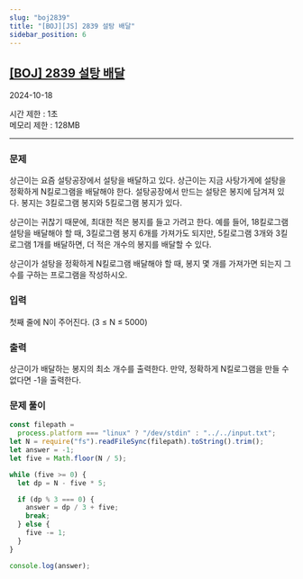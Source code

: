 ```yaml
---
slug: "boj2839"
title: "[BOJ][JS] 2839 설탕 배달"
sidebar_position: 6
---
```


## [[BOJ] 2839 설탕 배달](https://www.acmicpc.net/problem/2839)

2024-10-18

시간 제한 : 1초  
메모리 제한 : 128MB

---

### 문제

상근이는 요즘 설탕공장에서 설탕을 배달하고 있다. 상근이는 지금 사탕가게에 설탕을 정확하게 N킬로그램을 배달해야 한다. 설탕공장에서 만드는 설탕은 봉지에 담겨져 있다. 봉지는 3킬로그램 봉지와 5킬로그램 봉지가 있다.

상근이는 귀찮기 때문에, 최대한 적은 봉지를 들고 가려고 한다. 예를 들어, 18킬로그램 설탕을 배달해야 할 때, 3킬로그램 봉지 6개를 가져가도 되지만, 5킬로그램 3개와 3킬로그램 1개를 배달하면, 더 적은 개수의 봉지를 배달할 수 있다.

상근이가 설탕을 정확하게 N킬로그램 배달해야 할 때, 봉지 몇 개를 가져가면 되는지 그 수를 구하는 프로그램을 작성하시오.

### 입력

첫째 줄에 N이 주어진다. (3 ≤ N ≤ 5000)

### 출력

상근이가 배달하는 봉지의 최소 개수를 출력한다. 만약, 정확하게 N킬로그램을 만들 수 없다면 -1을 출력한다.

### 문제 풀이

```js
const filepath =
  process.platform === "linux" ? "/dev/stdin" : "../../input.txt";
let N = require("fs").readFileSync(filepath).toString().trim();
let answer = -1;
let five = Math.floor(N / 5);

while (five >= 0) {
  let dp = N - five * 5;

  if (dp % 3 === 0) {
    answer = dp / 3 + five;
    break;
  } else {
    five -= 1;
  }
}

console.log(answer);
```
